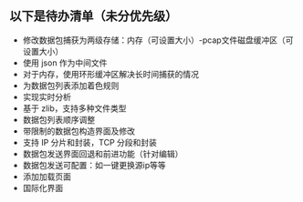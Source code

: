 ## 以下是待办清单（未分优先级）

- 修改数据包捕获为两级存储：内存（可设置大小）-pcap文件磁盘缓冲区（可设置大小）
- 使用 json 作为中间文件
- 对于内存，使用环形缓冲区解决长时间捕获的情况
- 为数据包列表添加着色规则
- 实现实时分析
- 基于 zlib，支持多种文件类型
- 数据包列表顺序调整
- 带限制的数据包构造界面及修改
- 支持 IP 分片和封装，TCP 分段和封装
- 数据包发送界面回退和前进功能（针对编辑）
- 数据包发送可配置：如一键更换源ip等等
- 添加加载页面
- 国际化界面
